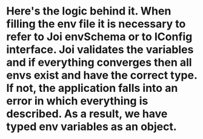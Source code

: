 # Here's the logic behind it. When filling the env file it is necessary to refer to Joi envSchema or to IConfig interface. Joi validates the variables and if everything converges then all envs exist and have the correct type. If not, the application falls into an error in which everything is described. As a result, we have typed env variables as an object.
